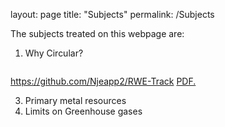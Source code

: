layout: page
title: "Subjects"
permalink: /Subjects

The subjects treated on this webpage are:

 1. Why Circular?
    
<dl>
 <a href="2_ PrimaryMetalResources.pdf" class="image fit"><img src="images/marr_pic.jpg" alt=""></a>
 </dl>

https://github.com/Njeapp2/RWE-Track
 <a href="Njeapp2.github.io/L1-Principles of Circularity -Lecture Slides.pdf" target="_blank">PDF.</a>

 
 
 3. Primary metal resources
 4. Limits on Greenhouse gases

